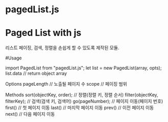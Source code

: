# pagedList.js
Paged List with js
============

리스트 페이징, 검색, 정렬을 손쉽게 할 수 있도록 제작된 모듈.

#Usage

import PagedList from "pagedList.js";
let list = new PagedList(array, opts);
list.data // return object array


Options
pageLength // 노출될 페이지 수
scope      // 페이징 범위


Methods
sort(objectKey, order);           // 정렬(정렬 키, 정렬 순서)
filter(objectKey, filterKey);     // 검색(검색 키, 검색어)
go(pageNumber);                   // 페이지 이동(페이지 번호)
first()                           // 첫 페이지 이동
last()                            // 마지막 페이지 이동
prev()                            // 이전 페이지 이동
next()                            // 다음 페이지 이동
